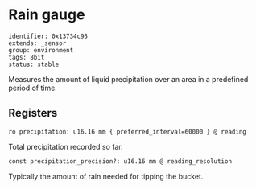 # Rain gauge

    identifier: 0x13734c95
    extends: _sensor
    group: environment
    tags: 8bit
    status: stable

Measures the amount of liquid precipitation over an area in a predefined period of time.

## Registers

    ro precipitation: u16.16 mm { preferred_interval=60000 } @ reading

Total precipitation recorded so far.

    const precipitation_precision?: u16.16 mm @ reading_resolution

Typically the amount of rain needed for tipping the bucket.
